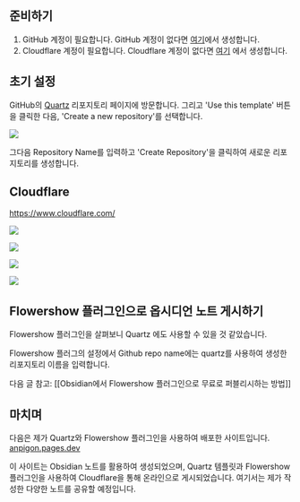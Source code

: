 
## 준비하기
1. GitHub 계정이 필요합니다. GitHub 계정이 없다면 [여기](https://github.com/signup)에서 생성합니다.
2. Cloudflare 계정이 필요합니다. Cloudflare 계정이 없다면 [여기](https://dash.cloudflare.com/sign-up) 에서 생성합니다.

## 초기 설정

GitHub의 [Quartz](https://github.com/jackyzha0/quartz) 리포지토리 페이지에 방문합니다. 그리고 'Use this template' 버튼을 클릭한 다음, 'Create a new repository'를 선택합니다.

![](https://i.imgur.com/CAm8vQT.png)

그다음 Repository Name를 입력하고 'Create Repository'을 클릭하여 새로운 리포지토리를 생성합니다.

## Cloudflare
https://www.cloudflare.com/

![](https://i.imgur.com/APujAJm.png)

![](https://i.imgur.com/QHFNQfT.png)

![](https://i.imgur.com/ZoiV2Pm.png)

![](https://i.imgur.com/Bp14LkG.png)


## Flowershow 플러그인으로 옵시디언 노트 게시하기
Flowershow 플러그인을 살펴보니 Quartz 에도 사용할 수 있을 것 같았습니다.

Flowershow 플러그의 설정에서 Github repo name에는 quartz를 사용하여 생성한 리포지토리 이름을 입력합니다.

다음 글 참고:
[[Obsidian에서 Flowershow 플러그인으로 무료로 퍼블리시하는 방법]]




## 마치며

다음은 제가 Quartz와 Flowershow 플러그인을 사용하여 배포한 사이트입니다. 
[anpigon.pages.dev](https://anpigon.pages.dev/)

이 사이트는 Obsidian 노트를 활용하여 생성되었으며, Quartz 템플릿과 Flowershow 플러그인을 사용하여 Cloudflare을 통해 온라인으로 게시되었습니다. 여기서는 제가 작성한 다양한 노트를 공유할 예정입니다.
